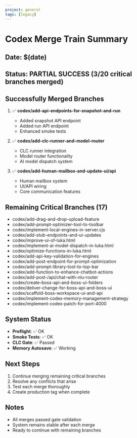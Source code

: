 ```yaml
---
project: general
tags: [legacy]
---
```

# Codex Merge Train Summary

## Date: $(date)
## Status: PARTIAL SUCCESS (3/20 critical branches merged)

## Successfully Merged Branches
1. ✅ **codex/add-api-endpoints-for-snapshot-and-run**
   - Added snapshot API endpoint
   - Added run API endpoint
   - Enhanced smoke tests

2. ✅ **codex/add-clc-runner-and-model-router**
   - CLC runner integration
   - Model router functionality
   - AI model dispatch system

3. ✅ **codex/add-human-mailbox-and-update-ui/api**
   - Human mailbox system
   - UI/API wiring
   - Core communication features

## Remaining Critical Branches (17)
- codex/add-drag-and-drop-upload-feature
- codex/add-prompt-optimizer-tool-to-toolbar
- codex/implement-local-engines-in-server.cjs
- codex/add-stub-endpoints-and-ui-updates
- codex/improve-ui-of-luka.html
- codex/implement-ai-model-dispatch-in-luka.html
- codex/optimize-functions-in-luka.html
- codex/add-api-key-validation-for-engines
- codex/add-post-endpoint-for-prompt-optimization
- codex/add-prompt-library-tool-to-top-bar
- codex/add-function-to-enhance-chatbot-actions
- codex/add-post-/api/chat-with-nlu-router
- codex/create-boss-api-and-boss-ui-folders
- codex/deliver-change-for-boss-api-and-boss-ui
- codex/scaffold-boss-workspace-ui-and-api
- codex/implement-codex-memory-management-strategy
- codex/implement-codex-patch-for-port-4000

## System Status
- **Preflight**: ✅ OK
- **Smoke Tests**: ✅ OK
- **CLC Gate**: ✅ Passed
- **Memory Autosave**: ✅ Working

## Next Steps
1. Continue merging remaining critical branches
2. Resolve any conflicts that arise
3. Test each merge thoroughly
4. Create production tag when complete

## Notes
- All merges passed gate validation
- System remains stable after each merge
- Ready to continue with remaining branches
